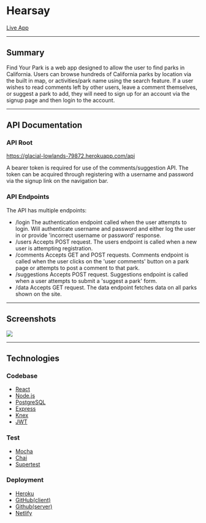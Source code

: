 # Hearsay 

[Live App](https://findyourpark.netlify.app/)

---
## Summary

Find Your Park is a web app designed to allow the user to find parks 
in California. Users can browse hundreds of California parks by location
via the built in map, or activities/park name using the search feature.
If a user wishes to read comments left by other users, leave a comment themselves, or suggest a park to add, they will need to sign up for an
account via the signup page and then login to the account. 

---

## API Documentation

### API Root 
https://glacial-lowlands-79872.herokuapp.com/api

A bearer token is required for use of the comments/suggestion API. The token can be acquired through registering with a username and password via the signup link on the navigation bar.

### API Endpoints

The API has multiple endpoints:
- /login
    The authentication endpoint called when the user attempts to login. Will authenticate
    username and password and either log the user in or provide 'incorrect username or password' response.
- /users
    Accepts POST request. The users endpoint is called when a new user is attempting registration. 
- /comments
    Accepts GET and POST requests. Comments endpoint is called when the user clicks on the 'user comments' button on a park page or attempts to post a comment to that park.
- /suggestions
    Accepts POST request. Suggestions endpoint is called when a user attempts to submit a 'suggest a park' form. 
- /data
    Accepts GET request. The data endpoint fetches data on all parks shown on the site.

---

## Screenshots
<img src="./images/homepage.png" max-width="600"/>



---

## Technologies

### Codebase
- [React](https://reactjs.org/)
- [Node.js](https://nodejs.org/en/)
- [PostgreSQL](https://www.postgresql.org/)
- [Express](https://expressjs.com/)
- [Knex](http://knexjs.org/)
- [JWT](https://jwt.io/)

### Test
- [Mocha](https://mochajs.org/)
- [Chai](https://www.chaijs.com/)
- [Supertest](https://www.npmjs.com/package/supertest)

### Deployment
- [Heroku](https://dashboard.heroku.com/)
- [GitHub(client)](https://github.com/rmac2289/hearsay-app)
- [Github(server)](https://github.com/rmac2289/hearsay-server)
- [Netlify](https://www.netlify.com/)












